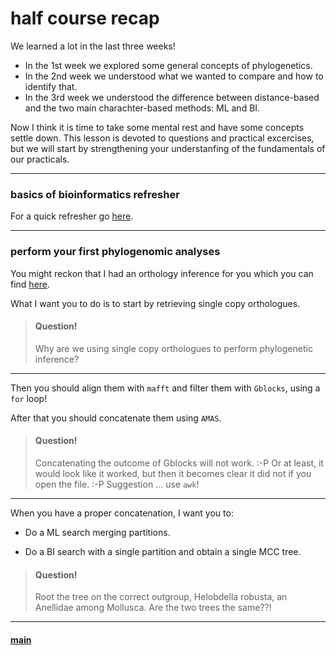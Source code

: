# half course recap

We learned a lot in the last three weeks!

- In the 1st week we explored some general concepts of phylogenetics.
- In the 2nd week we understood what we wanted to compare and how to identify that.
- In the 3rd week we understood the difference between distance-based and the two main charachter-based methods: ML and BI.

Now I think it is time to take some mental rest and have some concepts settle down. This lesson is devoted to questions and practical excercises, but we will start by strengthening your understanfing of the fundamentals of our practicals.

---

### basics of bioinformatics refresher

For a quick refresher go [here](https://github.com/for-giobbe/MP25/blob/main/practicals/refresher.md).

---

### perform your first phylogenomic analyses

You might reckon that I had an orthology inference for you which you can find [here](https://github.com/for-giobbe/MP25/blob/main/data/OrthoFinder.zip).

What I want you to do is to start by retrieving single copy orthologues.

>#### Question!
>Why are we using single copy orthologues to perform phylogenetic inference?

---

Then you should align them with ```mafft``` and filter them with ```Gblocks```, using a ```for``` loop!

After that you should concatenate them using ```AMAS```. 

>#### Question!
>Concatenating the outcome of Gblocks will not work. :-P Or at least, it would look like it worked, but then it becomes clear it did not if you open the file. :-P Suggestion ... use ```awk```!

---

When you have a proper concatenation, I want you to:

- Do a ML search merging partitions.

- Do a BI search with a single partition and obtain a single MCC tree.

>#### Question!
>Root the tree on the correct outgroup, Helobdella robusta, an Anellidae among Mollusca. Are the two trees the same??!

---

#### [main](https://github.com/for-giobbe/MP25)